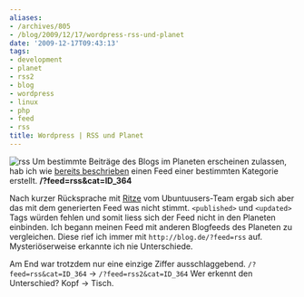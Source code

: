 ```yaml
---
aliases:
- /archives/805
- /blog/2009/12/17/wordpress-rss-und-planet
date: '2009-12-17T09:43:13'
tags:
- development
- planet
- rss2
- blog
- wordpress
- linux
- php
- feed
- rss
title: Wordpress | RSS und Planet
---
```


![rss](/uploads/2009/12/rss.gif)
Um bestimmte Beiträge des Blogs im Planeten erscheinen zulassen, hab ich
wie [bereits beschrieben](/?p=752) einen Feed einer bestimmten Kategorie
erstellt.  **/?feed=rss&cat=ID_364**

Nach kurzer Rücksprache mit [Ritze](http://ubuntuusers.de/user/Ritze/) vom
Ubuntuusers-Team ergab sich aber das mit dem generierten Feed was nicht
stimmt. `<published>` und `<updated>` Tags würden fehlen und somit
liess sich der Feed nicht in den Planeten einbinden. Ich begann meinen Feed
mit anderen Blogfeeds des Planeten zu vergleichen. Diese rief ich immer mit
`http://blog.de/?feed=rss` auf. Mysteriöserweise erkannte ich nie
Unterschiede.

Am End war trotzdem nur eine einzige Ziffer ausschlaggebend.
`/?feed=rss&cat=ID_364` -> `/?feed=rss2&cat=ID_364` Wer erkennt den
Unterschied?  Kopf -> Tisch.
